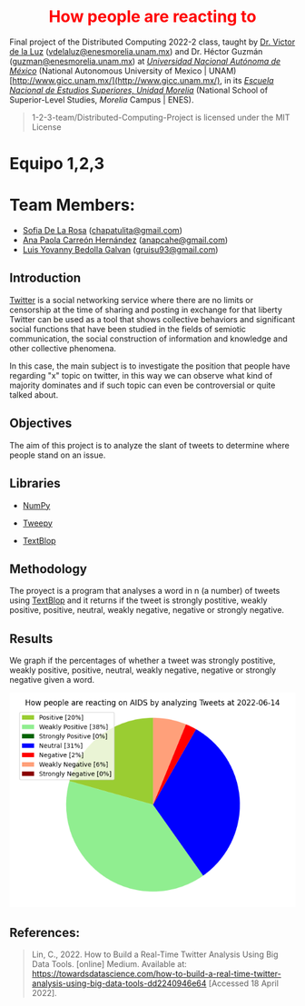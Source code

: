 <h1 align="center" style="color:red;"> How people are reacting to </h1>

Final project of the Distributed Computing 2022-2 class, taught by [Dr. Victor de la Luz](https://github.com/itztli) (<vdelaluz@enesmorelia.unam.mx>) and Dr. Héctor Guzmán (<guzman@enesmorelia.unam.mx>) at *[Universidad Nacional Autónoma de México](https://www.unam.mx/)* (National Autonomous University of Mexico | UNAM) [http://www.gicc.unam.mx/](http://www.gicc.unam.mx/), in its *[Escuela Nacional de Estudios Superiores, Unidad Morelia](https://www.enesmorelia.unam.mx/)* (National School of Superior-Level Studies, *Morelia* Campus | ENES).

> 1-2-3-team/Distributed-Computing-Project is licensed under the MIT License

# Equipo 1,2,3

# Team Members:
- [Sofia De La Rosa](https://github.com/SofiaDeLaRosa) (<chapatulita@gmail.com>)
- [Ana Paola Carreón Hernández](https://github.com/Mordran) (<anapcahe@gmail.com>)
- [Luis Yovanny Bedolla Galvan](https://github.com/GalvanLuis) (<gruisu93@gmail.com>)


## Introduction
[Twitter](https://es.wikipedia.org/wiki/Twitter) is a social networking service where there are no limits or censorship at the time of sharing and posting in exchange for that liberty Twitter can be used as a tool that shows collective behaviors and significant social functions that have been studied in the fields of semiotic communication, the social construction of information and knowledge and other collective phenomena.

In this case, the main subject is to investigate the position that people have regarding "x" topic on twitter, in this way we can observe what kind of majority dominates and if such topic can even be controversial or quite talked about. 

## Objectives
The aim of this project is to analyze the slant of tweets to determine where people stand on an issue. 



## Libraries

- [NumPy](https://numpy.org/)

- [Tweepy](https://github.com/tweepy/tweepy)

- [TextBlop](https://textblob.readthedocs.io/en/dev/)

## Methodology

The proyect is a program that analyses a word in n (a number) of tweets using [TextBlop](https://medium.com/red-buffer/sentiment-analysis-let-textblob-do-all-the-work-9927d803d137) and it returns if the tweet is strongly postitive, weakly positive, positive, neutral, weakly negative, negative or strongly negative.

## Results

We graph if the percentages of whether a tweet was strongly postitive, weakly positive, positive, neutral, weakly negative, negative or strongly negative given a word. <br>

 ![alt text](https://github.com/1-2-3-team/Distributed-Computing-Project/blob/main/02_processing/chart.png)
 
## References:

>Lin, C., 2022. How to Build a Real-Time Twitter Analysis Using Big Data Tools. [online] Medium. Available at: <https://towardsdatascience.com/how-to-build-a-real-time-twitter-analysis-using-big-data-tools-dd2240946e64> [Accessed 18 April 2022].




